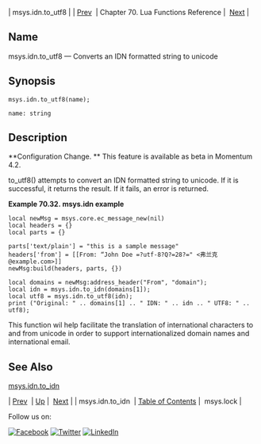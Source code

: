 | msys.idn.to_utf8 |
| [Prev](lua.ref.msys.idn.php)  | Chapter 70. Lua Functions Reference |  [Next](lua.ref.msys.lock.php) |

<a name="lua.ref.msys.idn_utf8"></a>
## Name

msys.idn.to_utf8 — Converts an IDN formatted string to unicode

<a name="idp16183904"></a>
## Synopsis

`msys.idn.to_utf8(name);`

`name: string`<a name="idp16186416"></a>
## Description

**Configuration Change. ** This feature is available as beta in Momentum 4.2.

to_utf8() attempts to convert an IDN formatted string to unicode. If it is successful, it returns the result. If it fails, an error is returned.

<a name="msys.idn.to_idn_utf8.example"></a>

**Example 70.32. msys.idn example**

```
local newMsg = msys.core.ec_message_new(nil)
local headers = {}
local parts = {}

parts['text/plain'] = "this is a sample message"
headers['from'] = [[From: “John Doe =?utf-8?Q?=28?=" <弗兰克@example.com>]]
newMsg:build(headers, parts, {})

local domains = newMsg:address_header("From", "domain");
local idn = msys.idn.to_idn(domains[1]);
local utf8 = msys.idn.to_utf8(idn);
print ("Original: " .. domains[1] .. " IDN: " .. idn .. " UTF8: " .. utf8);
```

This function wil help facilitate the translation of international characters to and from unicode in order to support internationalized domain names and international email.

<a name="idp16192784"></a>
## See Also

[msys.idn.to_idn](lua.ref.msys.idn.php "msys.idn.to_idn")

| [Prev](lua.ref.msys.idn.php)  | [Up](lua.function.details.php) |  [Next](lua.ref.msys.lock.php) |
| msys.idn.to_idn  | [Table of Contents](index.php) |  msys.lock |

Follow us on:

[![Facebook](https://support.messagesystems.com/images/icon-facebook.png)](http://www.facebook.com/messagesystems) [![Twitter](https://support.messagesystems.com/images/icon-twitter.png)](http://twitter.com/#!/MessageSystems) [![LinkedIn](https://support.messagesystems.com/images/icon-linkedin.png)](http://www.linkedin.com/company/message-systems)